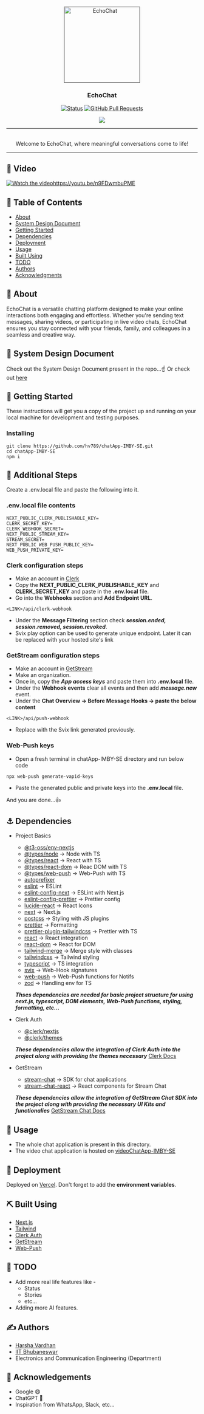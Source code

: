 <p align="center">
  <a href="" rel="noopener">
 <img width=200px height=200px src="https://i.imgur.com/CV3hSbj.png" alt="EchoChat"></a>
</p>

<h3 align="center">EchoChat</h3>

<div align="center">

  [![Status](https://img.shields.io/badge/status-active-success.svg)]()
  [![GitHub Pull Requests](https://img.shields.io/github/issues-pr/kylelobo/The-Documentation-Compendium.svg)](https://github.com/kylelobo/The-Documentation-Compendium/pulls)

</div>

<!--tech stack icons-->
<p align="center">
  <a href="https://skillicons.dev">
    <img src="https://skillicons.dev/icons?i=nextjs,typescript,js,tailwind,git,postman,vscode,vercel&perline=14" />
  </a>
</p>

---

<p align="center">
    <br> 
  Welcome to EchoChat, where meaningful conversations come to life!
</p>

---

## 🎥 Video
[![Watch the video](https://img.youtube.com/vi/n9FDwmbuPME/maxresdefault.jpg)](https://youtu.be/n9FDwmbuPME)https://youtu.be/n9FDwmbuPME

## 📝 Table of Contents
- [About](#about)
- [System Design Document](#system_design_document)
- [Getting Started](#getting_started)
- [Dependencies](#dependencies)
- [Deployment](#deployment)
- [Usage](#usage)
- [Built Using](#built_using)
- [TODO](#todo)
- [Authors](#authors)
- [Acknowledgments](#acknowledgement)

## 🧐 About <a name = "about"></a>
EchoChat is a versatile chatting platform designed to make your online interactions both engaging and effortless. Whether you're sending text messages, sharing videos, or participating in live video chats, EchoChat ensures you stay connected with your friends, family, and colleagues in a seamless and creative way.

## 📄 System Design Document <a name = "system_design_document"></a>
Check out the System Design Document present in the repo...☝️
Or check out [here](https://docs.google.com/document/d/10dEFTbALtCkre_24ai60bi_95VST1Sta9dSchb7Bl5w/edit?usp=sharing)

## 🏁 Getting Started <a name = "getting_started"></a>
These instructions will get you a copy of the project up and running on your local machine for development and testing purposes.
### Installing

```
git clone https://github.com/hv789/chatApp-IMBY-SE.git
cd chatApp-IMBY-SE
npm i
```

## 🔧 Additional Steps
Create a .env.local file and paste the following into it.

### .env.local file contents

```
NEXT_PUBLIC_CLERK_PUBLISHABLE_KEY=
CLERK_SECRET_KEY=
CLERK_WEBHOOK_SECRET=
NEXT_PUBLIC_STREAM_KEY=
STREAM_SECRET=
NEXT_PUBLIC_WEB_PUSH_PUBLIC_KEY=
WEB_PUSH_PRIVATE_KEY=
```

### Clerk configuration steps
- Make an account in [Clerk](https://clerk.com/)
- Copy the **NEXT_PUBLIC_CLERK_PUBLISHABLE_KEY** and **CLERK_SECRET_KEY** and paste 
  in the **.env.local** file.
- Go into the **Webhooks** section and **Add Endpoint URL**.
```
<LINK>/api/clerk-webhook
```
- Under the **Message Filtering** section check ***session.ended, session.removed, session.revoked***.
- Svix play option can be used to generate unique endpoint. Later it can be replaced
  with your hosted site's link

### GetStream configuration steps
- Make an account in [GetStream](https://getstream.io/)
- Make an organization.
- Once in, copy the ***App access keys*** and paste them into **.env.local** file.
- Under the **Webhook events** clear all events and then add ***message.new*** event.
- Under the **Chat Overview -> Before Message Hooks -> paste the below content**
```
<LINK>/api/push-webhook
```
- Replace ***<LINK>*** with the Svix link generated previously.

### Web-Push keys
- Open a fresh terminal in chatApp-IMBY-SE directory and run below code
```
npx web-push generate-vapid-keys
```
- Paste the generated public and private keys into the **.env.local** file.

And you are done...👍

## ⚓ Dependencies <a name="dependencies"></a>

- Project Basics
  - [@t3-oss/env-nextjs](https://www.npmjs.com/package/@t3-oss/env-nextjs)
  - [@types/node](https://www.npmjs.com/package/@types/node) -> Node with TS
  - [@types/react](https://www.npmjs.com/package/@types/react) -> React with TS
  - [@types/react-dom](https://www.npmjs.com/package/@types/react-dom) -> Reac DOM with TS
  - [@types/web-push](https://www.npmjs.com/package/@types/web-push) -> Web-Push with TS
  - [autoprefixer](https://www.npmjs.com/package/autoprefixer)
  - [eslint](https://www.npmjs.com/package/eslint) -> ESLint
  - [eslint-config-next](https://www.npmjs.com/package/eslint-config-next) -> ESLint with Next.js
  - [eslint-config-prettier](https://www.npmjs.com/package/eslint-config-prettier) -> Prettier config
  - [lucide-react](https://www.npmjs.com/package/lucide-react) -> React Icons
  - [next](https://www.npmjs.com/package/next) -> Next.js
  - [postcss](https://www.npmjs.com/package/postcss) -> Styling with JS plugins
  - [prettier](https://www.npmjs.com/package/prettier) -> Formatting
  - [prettier-plugin-tailwindcss](https://www.npmjs.com/package/prettier-plugin-tailwindcss) -> Prettier with TS
  - [react](https://www.npmjs.com/package/react) -> React integration
  - [react-dom](https://www.npmjs.com/package/react-dom) -> React for DOM
  - [tailwind-merge](https://www.npmjs.com/package/tailwind-merge) -> Merge style with classes
  - [tailwindcss](https://www.npmjs.com/package/tailwindcss) -> Tailwind styling
  - [typescript](https://www.npmjs.com/package/typescript) -> TS integration
  - [svix](https://www.npmjs.com/package/svix) -> Web-Hook signatures
  - [web-push](https://www.npmjs.com/package/web-push) -> Web-Push functions for Notifs
  - [zod](https://www.npmjs.com/package/zod) -> Handling env for TS
    
  ***Thses dependencies are needed for basic project structure for using next.js, typescript, DOM elements, Web-Push functions, styling, formatting, etc...***

- Clerk Auth
  - [@clerk/nextjs](https://www.npmjs.com/package/@clerk/nextjs)
  - [@clerk/themes](https://www.npmjs.com/package/@clerk/themes)
    
  ***These dependencies allow the integration of Clerk Auth into the project along with providing the themes necessary***
  [Clerk Docs](https://clerk.com/docs)
  
- GetStream
  - [stream-chat](https://www.npmjs.com/package/stream-chat) -> SDK for chat applications
  - [stream-chat-react](https://www.npmjs.com/package/stream-chat-react) -> React components for Stream Chat

  ***These dependencies allow the integration of GetStream Chat SDK into the project along with providing the necessary UI Kits and functionalies***
  [GetStream Chat Docs](https://getstream.io/chat/docs/)

## 🎈 Usage <a name="usage"></a>
- The whole chat application is present in this directory.
- The video chat application is hosted on [videoChatApp-IMBY-SE](https://github.com/hv789/videoChatApp-IMBY-SE)

## 🚀 Deployment <a name = "deployment"></a>
Deployed on [Vercel](https://vercel.com/).
Don't forget to add the **environment variables**.

## ⛏️ Built Using <a name = "built_using"></a>
- [Next.js](https://nextjs.org/)
- [Tailwind](https://tailwindcss.com/)
- [Clerk Auth](https://clerk.com/)
- [GetStream](https://getstream.io/)
- [Web-Push](https://developer.mozilla.org/en-US/docs/Web/API/Push_API)

## 📝 TODO <a name = "todo"></a>
- Add more real life features like -
  - Status
  - Stories
  - etc...
- Adding more AI features. 

## ✍️ Authors <a name = "authors"></a>
- [Harsha Vardhan](https://hv789.vercel.app/)
- [IIT Bhubaneswar](https://www.iitbbs.ac.in/)
- Electronics and Communication Engineering (Department)

## 🎉 Acknowledgements <a name = "acknowledgement"></a>
- Google 😄
- ChatGPT 🤖
- Inspiration from WhatsApp, Slack, etc...
